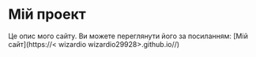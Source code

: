 # Мій проект
Це опис мого сайту. Ви можете переглянути його за посиланням: [Мій сайт](https://<
wizardio
wizardio29928>.github.io/<PixelPunk>/)